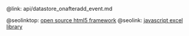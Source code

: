 @link: api/datastore_onafteradd_event.md

@seolinktop: [open source html5 framework](https://webix.com)
@seolink: [javascript excel library](https://webix.com/widget/excel_viewer/)